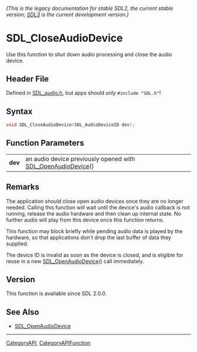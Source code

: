 ###### (This is the legacy documentation for stable SDL2, the current stable version; [SDL3](https://wiki.libsdl.org/SDL3/) is the current development version.)
# SDL_CloseAudioDevice

Use this function to shut down audio processing and close the audio device.

## Header File

Defined in [SDL_audio.h](https://github.com/libsdl-org/SDL/blob/SDL2/include/SDL_audio.h), but apps should _only_ `#include "SDL.h"`!

## Syntax

```c
void SDL_CloseAudioDevice(SDL_AudioDeviceID dev);

```

## Function Parameters

|             |                                                                                     |
| ----------- | ----------------------------------------------------------------------------------- |
| **dev**     | an audio device previously opened with [SDL_OpenAudioDevice](SDL_OpenAudioDevice)() |

## Remarks

The application should close open audio devices once they are no longer
needed. Calling this function will wait until the device's audio callback
is not running, release the audio hardware and then clean up internal
state. No further audio will play from this device once this function
returns.

This function may block briefly while pending audio data is played by the
hardware, so that applications don't drop the last buffer of data they
supplied.

The device ID is invalid as soon as the device is closed, and is eligible
for reuse in a new [SDL_OpenAudioDevice](SDL_OpenAudioDevice)() call
immediately.

## Version

This function is available since SDL 2.0.0.

## See Also

* [SDL_OpenAudioDevice](SDL_OpenAudioDevice)

----
[CategoryAPI](CategoryAPI), [CategoryAPIFunction](CategoryAPIFunction)


